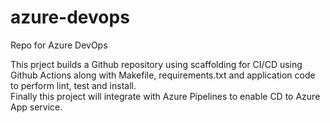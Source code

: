 # azure-devops
Repo for Azure DevOps

This prject builds a Github repository using scaffolding for CI/CD using Github Actions along 
with Makefile, requirements.txt and application code to perform lint, test and install.  
Finally this project will integrate with Azure Pipelines to enable CD to Azure App service. 

